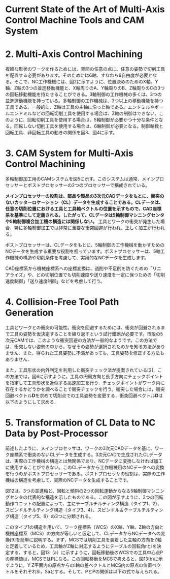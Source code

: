 # Current State of the Art of Multi-Axis Control Machine Tools and CAM System

# 2. Multi-Axis Control Machining

複雑な形状のワークを作るためには、空間の任意の点に、任意の姿勢で切削工具を配置する必要があります。そのためには6軸、すなわち6自由度が必要となる。そこで、NC工作機械には、図2に示すように、位置決めのためのX軸、Y軸、Z軸の3つの並進移動機能と、X軸周りのA、Y軸周りのB、Z軸周りのCの3つの回転移動機能を持たせることができる。3軸制御の工作機械の多くは、3つの並進運動機能を持っている。多軸制御の工作機械は、3つ以上の移動機能を持つ工具である。一般的に、Z軸は工具の主軸に沿った軸である。エンドミルやボールエンドミルなどの回転切削工具を使用する場合は、Z軸の制御はできない。このように、回転切削工具を使用する場合は、5軸制御が必要かつ十分な条件となる。回転しない切削工具を使用する場合は、6軸制御が必要となる。制御軸数と回転工具、非回転工具の動きの関係を図3、図4に示す。

# 3. CAM System for Multi-Axis Control Machining

多軸制御加工用のCAMシステムを図5に示す。このシステムは通常、メインプロセッサーとポストプロセッサーの2つのプロセッサーで構成されている。

**メインプロセッサーの役割は、部品や製品の3次元CADデータをもとに、衝突のないカッターロケーション（CL）データを生成することである。CLデータは、任意の切削位置における工具と工具軸ベクトルの位置を示すもので、CAD座標系を基準にして定義される。したがって、CLデータは5軸制御マシニングセンタや5軸制御複合加工機の構造には関係しない。** 工具とワークの衝突が発生した場合、特に多軸制御加工では非常に重要な衝突回避が行われ、正しく加工が行われる。

ポストプロセッサーは、CLデータをもとに、5軸制御の工作機械を動かすためのNCデータを生成する重要な役割を担っています。ポストプロセッサーは、5軸工作機械の構造や切削条件を考慮して、実用的なNCデータを生成します。

CAD座標系から機械座標系への座標変換は、過削や不足削を防ぐための「リニアライズ」や、どの切削位置でも切削速度や送り速度を一定に保つための「切削速度制御」「送り速度制御」などを考慮して行う。

# 4. Collision-Free Tool Path Generation

工具とワークとの衝突の可能性。衝突を回避するためには、衝突が回避されるまで工具の姿勢を仮決定することを繰り返すという試行錯誤が必要です。市販の5次元CAMでは、このような衝突回避の方法が一般的なようです。この方法では，衝突しない姿勢の中から，なぜその姿勢が選択されたのかを知る方法がありません．また，得られた工具姿勢に不満があっても，工具姿勢を修正する方法もありません．

また，工具形状の内外判定を利用した衝突チェック法が提案されている[2]．この方法では，図6に示すように，工具の円周方向と長手方向にチェックポイントを指定して工具形状を近似する高速加工を行う．チェックポイントがワーク内に存在するかどうかを調べることで衝突チェックを行う。衝突した場合には，衝突回避ベクトル$\bm{D}$を求めて切削点での工具姿勢を変更する．衝突回避ベクトル$\bm{D}$は以下のようにして求める．


# 5. Transformation of CL Data to NC Data by Post-Processor

前述したように、メインプロセッサは、ワークの3次元CADデータを基に、ワーク座標系で衝突のないCLデータを生成する。3次元CADで生成されたCLデータは、実際の工作機械の構造とは無関係であり、NCデータに変換しなければ加工に使用することができない。このCLデータから工作機械用のNCデータへの変換を行うのがポストプロセッサーである。ポストプロセッサの役割は、実際の工作機械の構造を考慮して、実際のNCデータを生成することです。

図12は、3つの並進軸と、回転と傾斜の2つの回転運動からなる5軸制御マシニングセンタの代表的な構造を示したものである。この図が示すように、2つの回転動作ユニットの配置によって、主にテーブルチルティング構造（タイプ1、2）、スピンドルチルティング構造（タイプ3、4）、スピンドル＆テーブルチルティング構造（タイプ5、6）の3つに分類される。

このタイプ1の構造を用いて、ワーク座標系（WCS）のX軸、Y軸、Z軸の方向と機械座標系（MCS）の方向が等しいと仮定して、CLデータからNCデータへの変換[9]を簡単に説明する。まず，MCSでは切削工具を装着した主軸の方向をZ軸と定義しているため，工具軸がZ軸に対応するようにテーブルの回転角rとiを決定する。すると，図13（a）に示すように，回転移動後のWCSでの工具中心点Pの座標値は，MCSではPになる。この回転移動をMCSで考えると，図13(b)に示すように，Y Z平面内の原点からのi軸の差ベクトルとMCS内の原点の位置ベクトルをそれぞれSi，Saとする。そして、PとPの関係は以下の式で与えられる。